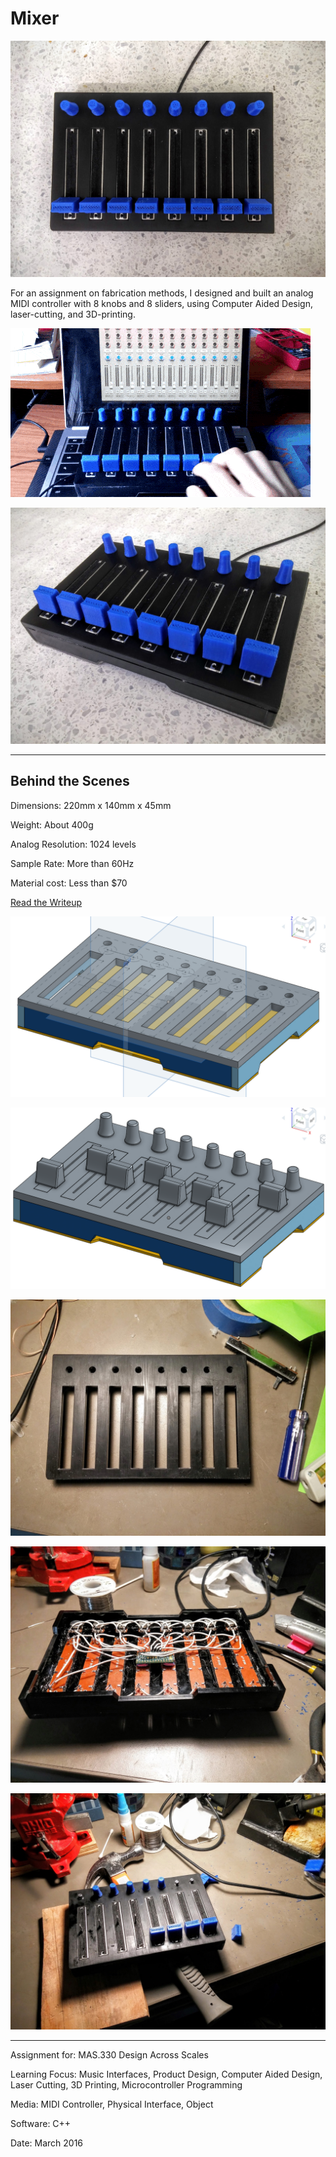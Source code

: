 # Mixer

![](Mixer1.jpg)

For an assignment on fabrication methods, I designed and built an analog MIDI controller with 8 knobs and 8 sliders, using Computer Aided Design, laser-cutting, and 3D-printing.

![](Mixer2.gif)

![](Mixer3.jpg)

---

## Behind the Scenes

Dimensions: 220mm x 140mm x 45mm

Weight: About 400g

Analog Resolution: 1024 levels

Sample Rate: More than 60Hz

Material cost: Less than $70

[Read the Writeup](https://docs.google.com/document/d/17EeCE5cnWYPYfy-mMV8Jlubh-wPYbIRkHEhIJLNOey4/edit)

![](Mixer4.jpg)

![](Mixer5.jpg)

![](Mixer6.jpg)

![](Mixer7.jpg)

![](Mixer8.jpg)

---

Assignment for: MAS.330 Design Across Scales

Learning Focus: Music Interfaces, Product Design, Computer Aided Design, Laser Cutting, 3D Printing, Microcontroller Programming

Media: MIDI Controller, Physical Interface, Object

Software: C++

Date: March 2016
